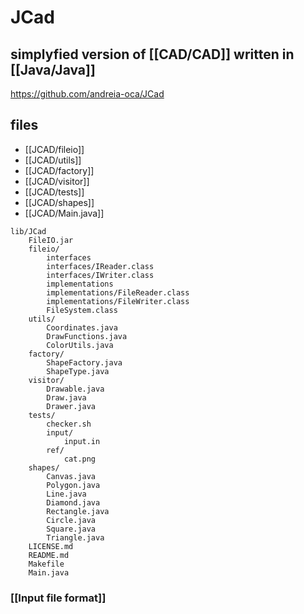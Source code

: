 # JCad
## simplyfied version of [[CAD/CAD]] written in [[Java/Java]]

https://github.com/andreia-oca/JCad

## files

- [[JCAD/fileio]]
- [[JCAD/utils]]
- [[JCAD/factory]]
- [[JCAD/visitor]]
- [[JCAD/tests]]
- [[JCAD/shapes]]
- [[JCAD/Main.java]]

```
lib/JCad
    FileIO.jar
    fileio/
        interfaces
        interfaces/IReader.class
        interfaces/IWriter.class
        implementations
        implementations/FileReader.class
        implementations/FileWriter.class
        FileSystem.class
    utils/
        Coordinates.java
        DrawFunctions.java
        ColorUtils.java
    factory/
        ShapeFactory.java
        ShapeType.java
    visitor/
        Drawable.java
        Draw.java
        Drawer.java
    tests/
        checker.sh
        input/
            input.in
        ref/
            cat.png
    shapes/
        Canvas.java
        Polygon.java
        Line.java
        Diamond.java
        Rectangle.java
        Circle.java
        Square.java
        Triangle.java
    LICENSE.md
    README.md
    Makefile
    Main.java
```


### [[Input file format]]
